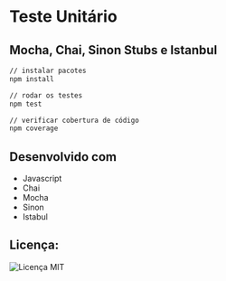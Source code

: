 <h1>Teste Unitário</h1>

<h2>Mocha, Chai, Sinon Stubs e Istanbul</h2>

```bash
// instalar pacotes
npm install

// rodar os testes
npm test

// verificar cobertura de código
npm coverage
```

<h2>Desenvolvido com</h2>
<ul>
    <li>Javascript</li>
    <li>Chai</li>
    <li>Mocha</li>
    <li>Sinon</li>
    <li>Istabul</li>
</ul>

<h2>Licença:</h2>
<img alt="Licença MIT" src="https://img.shields.io/github/license/Ileriayo/markdown-badges?style=for-the-badge" />

